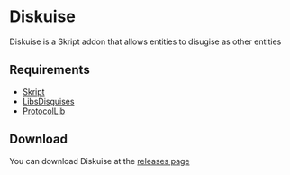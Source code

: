 # Diskuise

Diskuise is a Skript addon that allows entities to disugise as other entities

## Requirements
- [Skript](https://github.com/SkriptLang/Skript/releases)
- [LibsDisguises](https://www.spigotmc.org/resources/libs-disguises-free.81/)
- [ProtocolLib](https://www.spigotmc.org/resources/protocollib.1997/)

## Download
You can download Diskuise at the [releases page](https://github.com/UnderscoreTud/diskuise/releases)
